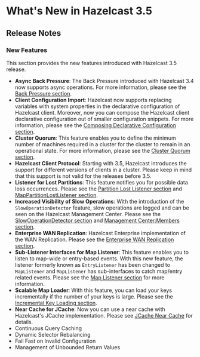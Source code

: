 # What's New in Hazelcast 3.5



## Release Notes

### New Features

This section provides the new features introduced with Hazelcast 3.5 release. 

- **Async Back Pressure**: The Back Pressure introduced with Hazelcast 3.4 now supports async operations. For more information, please see the [Back Pressure section](#back-pressure).
- **Client Configuration Import**: Hazelcast now supports replacing variables with system properties in the declarative configuration of Hazelcast client. Moreover, now you can compose the Hazelcast client declarative configuration out of smaller configuration snippets. For more information, please see the [Composing Declarative Configuration section](#composing-declarative-configuration).
- **Cluster Quorum**: This feature enables you to define the minimum number of machines required in a cluster for the cluster to remain in an operational state. For more information, please see  the [Cluster Quorum section](#cluster-quorum).
- **Hazelcast Client Protocol**: Starting with 3.5, Hazelcast introduces the support for different versions of clients in a cluster. Please keep in mind that this support is not valid for the releases before 3.5.
- **Listener for Lost Partitions**: This feature notifies you for possible data loss occurrences. Please see the [Partition Lost Listener section](#partition-lost-listener) and [MapPartitionLostListener section](#mappartitionlostlistener).
- **Increased Visibility of Slow Operations**: With the introduction of the `SlowOperationDetector` feature, slow operations are logged and can be seen on the Hazelcast Management Center. Please see the [SlowOperationDetector section](#slowoperationdetector) and [Management Center:Members section](#members).
- **Enterprise WAN Replication**: Hazelcast Enterprise implementation of the WAN Replication. Please see the [Enterprise WAN Replication section](#eneterprise-wan-replication).
- **Sub-Listener Interfaces for Map Listener**: This feature enables you to listen to map-wide or entry-based events. With this new feature, the listener formerly known as `EntryListener` has been changed to `MapListener` and `MapListener` has sub-interfaces to catch map/entry related events. Please see the [Map Listener section](#map-listener) for more information.
- **Scalable Map Loader**: With this feature, you can load your keys incrementally if the number of your keys is large. Please see the [Incremental Key Loading section](#incremental-key-loading).
- **Near Cache for JCache**: Now you can use a near cache with Hazelcast's JCache implementation. Please see [JCache Near Cache](#jcache-near-cache) for details. 
- Continuous Query Caching
- Dynamic Selector Rebalancing
- Fail Fast on Invalid Configuration
- Management of Unbounded Return Values



